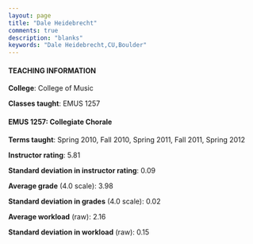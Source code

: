 ```yaml
---
layout: page
title: "Dale Heidebrecht" 
comments: true
description: "blanks"
keywords: "Dale Heidebrecht,CU,Boulder"
---
```

<head>
<script src="https://ajax.googleapis.com/ajax/libs/jquery/2.1.3/jquery.min.js"></script>
<script src="https://dl.dropboxusercontent.com/s/pc42nxpaw1ea4o9/highcharts.js?dl=0"></script>
<!-- <script src="../assets/js/highcharts.js"></script> -->
<style type="text/css">@font-face {
	font-family: "Bebas Neue";
	src: url(https://www.filehosting.org/file/details/544349/BebasNeue Regular.otf) format("opentype");
	}
	h1.Bebas { 
		font-family: "Bebas Neue", Verdana, Tahoma;
	}
</style>
</head>
	   
#### TEACHING INFORMATION

**College**: College of Music

**Classes taught**: EMUS 1257

#### EMUS 1257: Collegiate Chorale

**Terms taught**: Spring 2010, Fall 2010, Spring 2011, Fall 2011, Spring 2012

**Instructor rating**: 5.81

**Standard deviation in instructor rating**: 0.09

**Average grade** (4.0 scale): 3.98

**Standard deviation in grades** (4.0 scale): 0.02

**Average workload** (raw): 2.16

**Standard deviation in workload** (raw): 0.15

